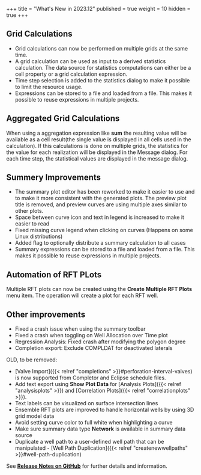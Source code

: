 +++
title = "What's New in 2023.12"
published = true
weight = 10
hidden = true
+++

## Grid Calculations

- Grid calculations can now be performed on multiple grids at the same time. 
- A grid calculation can be used as input to a derived statistics calculation. The data source for statistics computations can either be a cell property or a grid calculation expression.
- Time step selection is added to the statistics dialog to make it possible to limit the resource usage.
- Expressions can be stored to a file and loaded from a file. This makes it possible to reuse expressions in multiple projects.
 
## Aggregated Grid Calculations
When using a aggregation expression like **sum** the resulting value will be available as a cell result(the single value is displayed in all cells used in the calculation). If this calculations is done on multiple grids, the statistics for the value for each realization will be displayed in the Message dialog. For each time step, the statistical values are displayed in the message dialog.

## Summery Improvements
- The summary plot editor has been reworked to make it easier to use and to make it more consistent with the generated plots. The preview plot title is removed, and preview curves are using multiple axes similar to other plots.
- Space between curve icon and text in legend is increased to make it easier to read
- Fixed missing curve legend when clicking on curves (Happens on some Linux distributions)
- Added flag to optionally distribute a summary calculation to all cases
- Summary expressions can be stored to a file and loaded from a file. This makes it possible to reuse expressions in multiple projects.

## Automation of RFT PLots
Multiple RFT plots can now be created using the **Create Multiple RFT Plots** menu item. The operation will create a plot for each RFT well.

## Other improvements
- Fixed a crash issue when using the summary toolbar
- Fixed a crash when toggling on Well Allocation over Time plot
- Regression Analysis: Fixed crash after modifying the polygon degree
- Completion export: Exclude COMPLDAT for deactivated laterals




OLD, to be removed:
- [Valve Import]({{< relref "completions" >}}#perforation-interval-valves) is now supported from Completor and Eclipse schedule files.
- Add text export using **Show Plot Data** for [Analysis Plots]({{< relref "analysisplots" >}}) and [Correlation Plots]({{< relref "correlationplots" >}}).
- Text labels can be visualized on surface intersection lines
- Ensemble RFT plots are improved to handle horizontal wells by using 3D grid model data
- Avoid setting curve color to full white when highlighting a curve
- Make sure summary data type **Network** is available in summary data source
- Duplicate a well path to a user-defined well path that can be manipulated - [Well Path Duplication]({{< relref "createnewwellpaths" >}}#well-path-duplication)


See [**Release Notes on GitHub**](https://github.com/OPM/ResInsight/releases/) for further details and information.